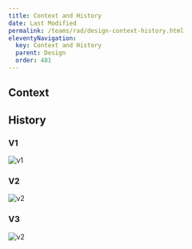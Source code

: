 ```yaml
---
title: Context and History
date: Last Modified 
permalink: /teams/rad/design-context-history.html
eleventyNavigation:
  key: Context and History
  parent: Design
  order: 481
---
```

## Context

## History

### V1

![v1](https://cagov.github.io/covid19.ca.gov-site-eng-playbook/content/images/website-design-01.png)

### V2

![v2](https://cagov.github.io/covid19.ca.gov-site-eng-playbook/content/images/website-design-02.png)

### V3

![v2](https://cagov.github.io/covid19.ca.gov-site-eng-playbook/content/images/website-design-03.png)



